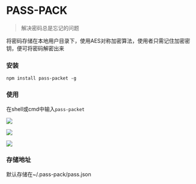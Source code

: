 # PASS-PACK

> 解决密码总是忘记的问题

将密码存储在本地用户目录下，使用AES对称加密算法，使用者只需记住加密密钥，便可将密码解密出来

### 安装

```
npm install pass-packet -g
```

### 使用

在shell或cmd中输入`pass-packet`

![](https://raw.githubusercontent.com/rxk666666/pass-pack/master/assets/init.png)

![](https://raw.githubusercontent.com/rxk666666/pass-pack/master/assets/add.png)

![](https://raw.githubusercontent.com/rxk666666/pass-pack/master/assets/show.png)

### 存储地址
默认存储在~/.pass-pack/pass.json
